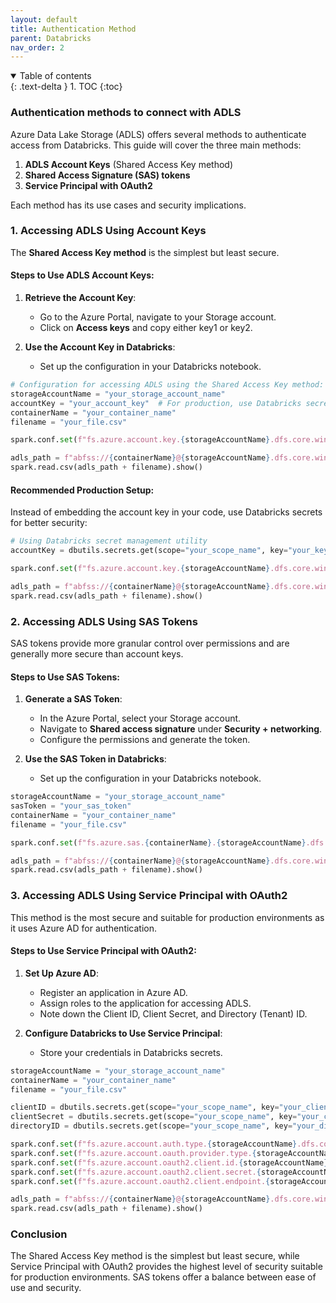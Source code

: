 ```yaml
---
layout: default
title: Authentication Method
parent: Databricks
nav_order: 2
---
```


<details open markdown="block">
  <summary>
    Table of contents
  </summary>
  {: .text-delta }
1. TOC
{:toc}
</details>

### Authentication methods to connect with ADLS

Azure Data Lake Storage (ADLS) offers several methods to authenticate access from Databricks. This guide will cover the three main methods:

1. **ADLS Account Keys** (Shared Access Key method)
2. **Shared Access Signature (SAS) tokens**
3. **Service Principal with OAuth2**

Each method has its use cases and security implications. 

### 1. Accessing ADLS Using Account Keys

The **Shared Access Key method** is the simplest but least secure. 

#### Steps to Use ADLS Account Keys:

1. **Retrieve the Account Key**:
   - Go to the Azure Portal, navigate to your Storage account.
   - Click on **Access keys** and copy either key1 or key2.

2. **Use the Account Key in Databricks**:
   - Set up the configuration in your Databricks notebook.

```python
# Configuration for accessing ADLS using the Shared Access Key method:
storageAccountName = "your_storage_account_name"
accountKey = "your_account_key"  # For production, use Databricks secret scope
containerName = "your_container_name"
filename = "your_file.csv"

spark.conf.set(f"fs.azure.account.key.{storageAccountName}.dfs.core.windows.net", accountKey)

adls_path = f"abfss://{containerName}@{storageAccountName}.dfs.core.windows.net/"
spark.read.csv(adls_path + filename).show()
```

#### Recommended Production Setup:

Instead of embedding the account key in your code, use Databricks secrets for better security:

```python
# Using Databricks secret management utility
accountKey = dbutils.secrets.get(scope="your_scope_name", key="your_key_name")

spark.conf.set(f"fs.azure.account.key.{storageAccountName}.dfs.core.windows.net", accountKey)

adls_path = f"abfss://{containerName}@{storageAccountName}.dfs.core.windows.net/"
spark.read.csv(adls_path + filename).show()
```

### 2. Accessing ADLS Using SAS Tokens

SAS tokens provide more granular control over permissions and are generally more secure than account keys.

#### Steps to Use SAS Tokens:

1. **Generate a SAS Token**:
   - In the Azure Portal, select your Storage account.
   - Navigate to **Shared access signature** under **Security + networking**.
   - Configure the permissions and generate the token.

2. **Use the SAS Token in Databricks**:
   - Set up the configuration in your Databricks notebook.

```python
storageAccountName = "your_storage_account_name"
sasToken = "your_sas_token"
containerName = "your_container_name"
filename = "your_file.csv"

spark.conf.set(f"fs.azure.sas.{containerName}.{storageAccountName}.dfs.core.windows.net", sasToken)

adls_path = f"abfss://{containerName}@{storageAccountName}.dfs.core.windows.net/"
spark.read.csv(adls_path + filename).show()
```

### 3. Accessing ADLS Using Service Principal with OAuth2

This method is the most secure and suitable for production environments as it uses Azure AD for authentication.

#### Steps to Use Service Principal with OAuth2:

1. **Set Up Azure AD**:
   - Register an application in Azure AD.
   - Assign roles to the application for accessing ADLS.
   - Note down the Client ID, Client Secret, and Directory (Tenant) ID.

2. **Configure Databricks to Use Service Principal**:
   - Store your credentials in Databricks secrets.

```python
storageAccountName = "your_storage_account_name"
containerName = "your_container_name"
filename = "your_file.csv"

clientID = dbutils.secrets.get(scope="your_scope_name", key="your_client_id_key")
clientSecret = dbutils.secrets.get(scope="your_scope_name", key="your_client_secret_key")
directoryID = dbutils.secrets.get(scope="your_scope_name", key="your_directory_id_key")

spark.conf.set(f"fs.azure.account.auth.type.{storageAccountName}.dfs.core.windows.net", "OAuth")
spark.conf.set(f"fs.azure.account.oauth.provider.type.{storageAccountName}.dfs.core.windows.net", "org.apache.hadoop.fs.azurebfs.oauth2.ClientCredsTokenProvider")
spark.conf.set(f"fs.azure.account.oauth2.client.id.{storageAccountName}.dfs.core.windows.net", clientID)
spark.conf.set(f"fs.azure.account.oauth2.client.secret.{storageAccountName}.dfs.core.windows.net", clientSecret)
spark.conf.set(f"fs.azure.account.oauth2.client.endpoint.{storageAccountName}.dfs.core.windows.net", f"https://login.microsoftonline.com/{directoryID}/oauth2/token")

adls_path = f"abfss://{containerName}@{storageAccountName}.dfs.core.windows.net/"
spark.read.csv(adls_path + filename).show()
```

### Conclusion

The Shared Access Key method is the simplest but least secure, while Service Principal with OAuth2 provides the highest level of security suitable for production environments. SAS tokens offer a balance between ease of use and security. 